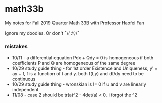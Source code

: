 # math33b

My notes for Fall 2019 Quarter Math 33B with Professor Haofei Fan

Ignore my doodles. Or don't ¯\\_(ツ)_/¯

### mistakes
- 10/11 - a differential equation Pdx + Qdy = 0 is homogeneous if both coefficients P and Q are homogeneous of the same degree
- 10/29 study guide thing - for 1st order Existence and Uniqueness, y' = ay + f, f is a function of t and y. both f(t,y) and df/dy need to be continuous
- 10/29 study guide thing - wronskian is != 0 if u and v are linearly independent
- 11/08 - case 2 should be tr(a)^2 - 4det(a) < 0, i forgot the ^2
